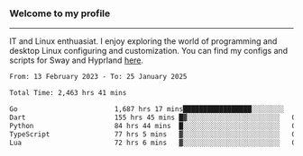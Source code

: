 ### Welcome to my profile

---

IT and Linux enthuasiat. I enjoy exploring the world of programming and desktop Linux configuring and customization. You can find my configs and scripts for Sway and Hyprland [here](https://github.com/uroborosq/mess-of-linux-configurations).

<!-- <div display="block">
 	<img align="left" width="48%" alt="isocalendar" src=".github/metrics/isocalendar_metrics.svg" />
	<img align="center" width="48%" alt="contributions" src=".github/metrics/contributions_metrics.svg" />
	<img align="center" alt="languages" src=".github/metrics/languages_metrics.svg" />
</div> -->

<!-- ![](https://komarev.com/ghpvc/?username=uroborosq&color=success&style=flat-square) -->
<!-- [](https://img.shields.io/github/last-commit/uroborosq/uroborosq?label=Profile%20updated&style=flat-square) -->

<!--START_SECTION:waka-->

```txt
From: 13 February 2023 - To: 25 January 2025

Total Time: 2,463 hrs 41 mins

Go                        1,687 hrs 17 mins█████████████████░░░░░░░░   67.84 %
Dart                      155 hrs 45 mins █▓░░░░░░░░░░░░░░░░░░░░░░░   06.26 %
Python                    84 hrs 44 mins  █░░░░░░░░░░░░░░░░░░░░░░░░   03.41 %
TypeScript                77 hrs 5 mins   ▓░░░░░░░░░░░░░░░░░░░░░░░░   03.10 %
Lua                       72 hrs 6 mins   ▓░░░░░░░░░░░░░░░░░░░░░░░░   02.90 %
```

<!--END_SECTION:waka-->
